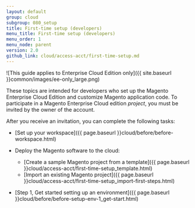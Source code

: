 ```yaml
---
layout: default
group: cloud
subgroup: 080_setup
title: First-time setup (developers)
menu_title: First-time setup (developers)
menu_order: 1
menu_node: parent
version: 2.0
github_link: cloud/access-acct/first-time-setup.md
---
```


![This guide applies to Enterprise Cloud Edition only]({{ site.baseurl }}common/images/ee-only_large.png) 

These topics are intended for developers who set up the Magento Enterprise Cloud Edition and customize Magento application code. To participate in a Magento Enterprise Cloud edition *project*, you must be invited by the owner of the account.

After you receive an invitation, you can complete the following tasks:

*	[Set up your workspace]({{ page.baseurl }}cloud/before/before-workspace.html)
*	Deploy the Magento software to the cloud:

	*	[Create a sample Magento project from a template]({{ page.baseurl }}cloud/access-acct/first-time-setup_template.html)
	*	[Import an existing Magento project]({{ page.baseurl }}cloud/access-acct/first-time-setup_import-first-steps.html)
*	[Step 1, Get started setting up an environment]({{ page.baseurl }}cloud/before/before-setup-env-1_get-start.html)

